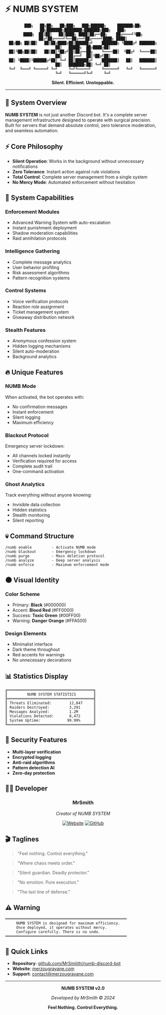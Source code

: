 # ⚡ NUMB SYSTEM

<div align="center">
  
```
███╗   ██╗██╗   ██╗███╗   ███╗██████╗     ███████╗██╗   ██╗███████╗████████╗███████╗███╗   ███╗
████╗  ██║██║   ██║████╗ ████║██╔══██╗    ██╔════╝╚██╗ ██╔╝██╔════╝╚══██╔══╝██╔════╝████╗ ████║
██╔██╗ ██║██║   ██║██╔████╔██║██████╔╝    ███████╗ ╚████╔╝ ███████╗   ██║   █████╗  ██╔████╔██║
██║╚██╗██║██║   ██║██║╚██╔╝██║██╔══██╗    ╚════██║  ╚██╔╝  ╚════██║   ██║   ██╔══╝  ██║╚██╔╝██║
██║ ╚████║╚██████╔╝██║ ╚═╝ ██║██████╔╝    ███████║   ██║   ███████║   ██║   ███████╗██║ ╚═╝ ██║
╚═╝  ╚═══╝ ╚═════╝ ╚═╝     ╚═╝╚═════╝     ╚══════╝   ╚═╝   ╚══════╝   ╚═╝   ╚══════╝╚═╝     ╚═╝
```

**Silent. Efficient. Unstoppable.**

</div>

---

## 🔴 System Overview

**NUMB SYSTEM** is not just another Discord bot. It's a complete server management infrastructure designed to operate with surgical precision. Built for servers that demand absolute control, zero tolerance moderation, and seamless automation.

## ⚡ Core Philosophy

- **Silent Operation**: Works in the background without unnecessary notifications
- **Zero Tolerance**: Instant action against rule violations
- **Total Control**: Complete server management from a single system
- **No Mercy Mode**: Automated enforcement without hesitation

## 🎯 System Capabilities

### **Enforcement Modules**
- Advanced Warning System with auto-escalation
- Instant punishment deployment
- Shadow moderation capabilities
- Raid annihilation protocols

### **Intelligence Gathering**
- Complete message analytics
- User behavior profiling
- Risk assessment algorithms
- Pattern recognition systems

### **Control Systems**
- Voice verification protocols
- Reaction role assignment
- Ticket management system
- Giveaway distribution network

### **Stealth Features**
- Anonymous confession system
- Hidden logging mechanisms
- Silent auto-moderation
- Background analytics

## 🔥 Unique Features

### **NUMB Mode** 
When activated, the bot operates with:
- No confirmation messages
- Instant enforcement
- Silent logging
- Maximum efficiency

### **Blackout Protocol**
Emergency server lockdown:
- All channels locked instantly
- Verification required for access
- Complete audit trail
- One-command activation

### **Ghost Analytics**
Track everything without anyone knowing:
- Invisible data collection
- Hidden statistics
- Stealth monitoring
- Silent reporting

## 💀 Command Structure

```
/numb enable         - Activate NUMB mode
/numb blackout       - Emergency lockdown
/numb purge          - Mass deletion protocol
/numb analyze        - Deep server analysis
/numb enforce        - Maximum enforcement mode
```

## 🌑 Visual Identity

### **Color Scheme**
- Primary: **Black** (#000000)
- Accent: **Blood Red** (#FF0000)
- Success: **Toxic Green** (#00FF00)
- Warning: **Danger Orange** (#FFA500)

### **Design Elements**
- Minimalist interface
- Dark theme throughout
- Red accents for warnings
- No unnecessary decorations

## 📊 Statistics Display

```
╔═══════════════════════════════════════╗
║         NUMB SYSTEM STATISTICS        ║
╠═══════════════════════════════════════╣
║ Threats Eliminated:        12,847     ║
║ Raiders Destroyed:         3,291      ║
║ Messages Analyzed:         1.2M       ║
║ Violations Detected:       8,472      ║
║ System Uptime:            99.99%      ║
╚═══════════════════════════════════════╝
```

## 🔐 Security Features

- **Multi-layer verification**
- **Encrypted logging**
- **Anti-raid algorithms**
- **Pattern detection AI**
- **Zero-day protection**

## 👨‍💻 Developer

<div align="center">

### **MrSmith**

*Creator of NUMB SYSTEM*

[![Website](https://img.shields.io/badge/Website-merzougrayane.com-black?style=for-the-badge)](https://merzougrayane.com)
[![GitHub](https://img.shields.io/badge/GitHub-MrSmiiith-red?style=for-the-badge&logo=github)](https://github.com/MrSmiiith)

</div>

## 🎬 Taglines

> "Feel nothing. Control everything."

> "Where chaos meets order."

> "Silent guardian. Deadly protector."

> "No emotion. Pure execution."

> "The last line of defense."

## ⚠️ Warning

```
═══════════════════════════════════════════════════════
     NUMB SYSTEM is designed for maximum efficiency.
     Once deployed, it operates without mercy.
     Configure carefully. There is no undo.
═══════════════════════════════════════════════════════
```

## 🔗 Quick Links

- **Repository**: [github.com/MrSmiiith/numb-discord-bot](https://github.com/MrSmiiith/numb-discord-bot)
- **Website**: [merzougrayane.com](https://merzougrayane.com)
- **Support**: contact@merzougrayane.com

---

<div align="center">

**NUMB SYSTEM v2.0**

*Developed by MrSmith © 2024*

**Feel Nothing. Control Everything.**

</div>